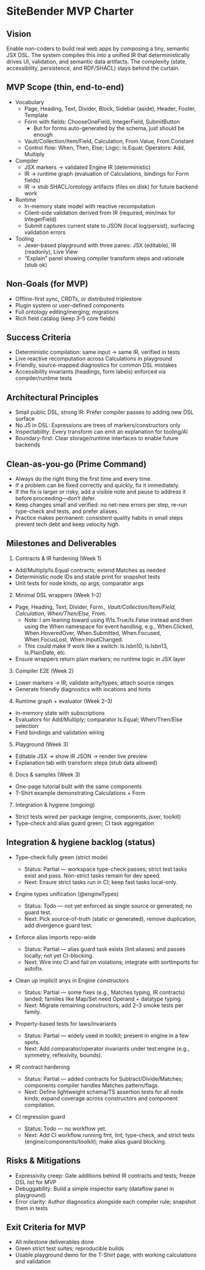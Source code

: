 # SiteBender MVP Charter

## Vision
Enable non-coders to build real web apps by composing a tiny, semantic JSX DSL. The system compiles this into a unified IR that deterministically drives UI, validation, and semantic data artifacts. The complexity (state, accessibility, persistence, and RDF/SHACL) stays behind the curtain.

## MVP Scope (thin, end-to-end)

- Vocabulary
  - Page, Heading, Text, Divider, Block, Sidebar (aside), Header, Footer, Template
  - Form with fields: ChooseOneField, IntegerField, SubmitButton
    - But for forms auto-generated by the schema, just <Field name="size" /> should be enough
  - Vault/Collection/Item/Field, Calculation, From.Value, From.Constant
  - Control flow: When, Then, Else; Logic: Is.Equal; Operators: Add, Multiply
- Compiler
  - JSX markers → validated Engine IR (deterministic)
  - IR → runtime graph (evaluation of Calculations, bindings for Form fields)
  - IR → stub SHACL/ontology artifacts (files on disk) for future backend work
- Runtime
  - In-memory state model with reactive recomputation
  - Client-side validation derived from IR (required, min/max for IntegerField)
  - Submit captures current state to JSON (local log/persist), surfacing validation errors
- Tooling
  - Jexer-based playground with three panes: JSX (editable), IR (readonly), Live View
  - “Explain” panel showing compiler transform steps and rationale (stub ok)

## Non-Goals (for MVP)

- Offline-first sync, CRDTs, or distributed triplestore
- Plugin system or user-defined components
- Full ontology editing/merging; migrations
- Rich field catalog (keep 3–5 core fields)

## Success Criteria

- Deterministic compilation: same input → same IR, verified in tests
- Live reactive recomputation across Calculations in playground
- Friendly, source-mapped diagnostics for common DSL mistakes
- Accessibility invariants (headings, form labels) enforced via compiler/runtime tests

## Architectural Principles

- Small public DSL, strong IR: Prefer compiler passes to adding new DSL surface
- No JS in DSL: Expressions are trees of markers/constructors only
- Inspectability: Every transform can emit an explanation for tooling/AI
- Boundary-first: Clear storage/runtime interfaces to enable future backends

## Clean-as-you-go (Prime Command)

- Always do the right thing the first time and every time.
- If a problem can be fixed correctly and quickly, fix it immediately.
- If the fix is larger or risky, add a visible note and pause to address it before proceeding—don’t defer.
- Keep changes small and verified: no net-new errors per step, re-run type-check and tests, and prefer aliases.
- Practice makes permanent: consistent quality habits in small steps prevent tech debt and keep velocity high.

## Milestones and Deliverables

1) Contracts & IR hardening (Week 1)
- Add/Multiply/Is.Equal contracts; extend Matches as needed
- Deterministic node IDs and stable print for snapshot tests
- Unit tests for node kinds, op args, comparator args

2) Minimal DSL wrappers (Week 1–2)
- Page, Heading, Text, Divider, Form.*, Vault/Collection/Item/Field, Calculation, When/Then/Else, From.*
  - Note: I am leaning toward using If/Is.True/Is.False instead and then using the When namespace for event handling, e.g., When.Clicked, When.HoveredOver, When.Submitted, When.Focused, When.FocusLost, When.InputChanged.
  - This could make If work like a switch: Is.Isbn10, Is.Isbn13, Is.PlainDate, etc.
- Ensure wrappers return plain markers; no runtime logic in JSX layer

3) Compiler E2E (Week 2)
- Lower markers → IR; validate arity/types; attach source ranges
- Generate friendly diagnostics with locations and hints

4) Runtime graph + evaluator (Week 2–3)
- In-memory state with subscriptions
- Evaluators for Add/Multiply; comparator Is.Equal; When/Then/Else selection
- Field bindings and validation wiring

5) Playground (Week 3)
- Editable JSX → show IR JSON → render live preview
- Explanation tab with transform steps (stub data allowed)

6) Docs & samples (Week 3)
- One-page tutorial built with the same components
- T-Shirt example demonstrating Calculations + Form

7) Integration & hygiene (ongoing)
- Strict tests wired per package (engine, components, jsxer, toolkit)
- Type-check and alias guard green; CI task aggregation

## Integration & hygiene backlog (status)

- Type-check fully green (strict mode)
  - Status: Partial — workspace type-check passes; strict test tasks exist and pass. Non-strict tasks remain for dev speed.
  - Next: Ensure strict tasks run in CI; keep fast tasks local-only.

- Engine types unification (@engineTypes)
  - Status: Todo — not yet enforced as single source or generated; no guard test.
  - Next: Pick source-of-truth (static or generated), remove duplication, add divergence guard test.

- Enforce alias imports repo-wide
  - Status: Partial — alias guard task exists (lint:aliases) and passes locally; not yet CI-blocking.
  - Next: Wire into CI and fail on violations; integrate with sortImports for autofix.

- Clean up implicit anys in Engine constructors
  - Status: Partial — some fixes (e.g., Matches typing, IR contracts) landed; families like Map/Set need Operand + datatype typing.
  - Next: Migrate remaining constructors; add 2–3 smoke tests per family.

- Property-based tests for laws/invariants
  - Status: Partial — widely used in toolkit; present in engine in a few spots.
  - Next: Add comparator/operator invariants under test:engine (e.g., symmetry, reflexivity, bounds).

- IR contract hardening
  - Status: Partial — added contracts for Subtract/Divide/Matches; components compiler handles Matches pattern/flags.
  - Next: Define lightweight schema/TS assertion tests for all node kinds; expand coverage across constructors and component compilation.

- CI regression guard
  - Status: Todo — no workflow yet.
  - Next: Add CI workflow running fmt, lint, type-check, and strict tests (engine/components/toolkit); make alias guard blocking.

## Risks & Mitigations

- Expressivity creep: Gate additions behind IR contracts and tests; freeze DSL list for MVP
- Debuggability: Build a simple inspector early (dataflow panel in playground)
- Error clarity: Author diagnostics alongside each compiler rule; snapshot them in tests

## Exit Criteria for MVP

- All milestone deliverables done
- Green strict test suites; reproducible builds
- Usable playground demo for the T-Shirt page, with working calculations and validation
